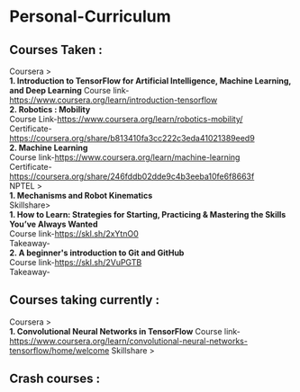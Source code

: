 # Personal-Curriculum

## Courses Taken :   
Coursera >  
**1. Introduction to TensorFlow for Artificial Intelligence, Machine Learning, and Deep Learning**
Course link-https://www.coursera.org/learn/introduction-tensorflow  
**2. Robotics : Mobility**   
Course Link-https://www.coursera.org/learn/robotics-mobility/  
Certificate-https://coursera.org/share/b813410fa3cc222c3eda41021389eed9  
**2. Machine Learning**   
Course link-https://www.coursera.org/learn/machine-learning  
Certificate-https://coursera.org/share/246fddb02dde9c4b3eeba10fe6f8663f  
NPTEL >  
**1. Mechanisms and Robot Kinematics**  
Skillshare>  
**1. How to Learn: Strategies for Starting, Practicing & Mastering the Skills You’ve Always Wanted**  
Course link-https://skl.sh/2xYtnO0  
Takeaway-  
**2. A beginner's introduction to Git and GitHub**   
Course link-https://skl.sh/2VuPGTB  
Takeaway-  
## Courses taking currently :
Coursera >  
**1. Convolutional Neural Networks in TensorFlow**
Course link-https://www.coursera.org/learn/convolutional-neural-networks-tensorflow/home/welcome 
Skillshare >    

## Crash courses :

